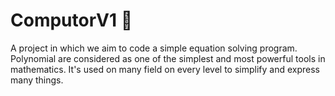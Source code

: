 # ComputorV1 🧮

A project in which we aim to code a simple equation solving program.
Polynomial are considered as one of the simplest and most powerful tools in mathematics.
It's used on many field on every level to simplify and express many things.
